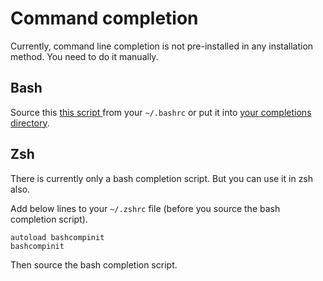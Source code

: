 # Command completion 

Currently, command line completion is not pre-installed in any installation method.
You need to do it manually.

## Bash

Source this [this script ](../completion/_switch.bash) from your `~/.bashrc`
or put it into [your completions directory](https://serverfault.com/questions/506612/standard-place-for-user-defined-bash-completion-d-scripts).

## Zsh

There is currently only a bash completion script.
But you can use it in zsh also.

Add below lines to your `~/.zshrc` file (before you source the bash completion script).

```
autoload bashcompinit
bashcompinit
```

Then source the bash completion script.